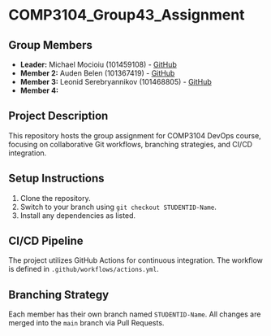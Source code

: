 # COMP3104_Group43_Assignment

## Group Members
- **Leader:** Michael Mocioiu (101459108) - [GitHub](https://github.com/michaelmocioiu)
- **Member 2:** Auden Belen (101367419) - [GitHub](https://github.com/AudenB11)
- **Member 3:** Leonid Serebryannikov (101468805) - [GitHub](https://github.com/wardennkoil)
- **Member 4:**
## Project Description
This repository hosts the group assignment for COMP3104 DevOps course, focusing on collaborative Git workflows, branching strategies, and CI/CD integration.
## Setup Instructions
1. Clone the repository.
2. Switch to your branch using `git checkout STUDENTID-Name`.
3. Install any dependencies as listed.
## CI/CD Pipeline
The project utilizes GitHub Actions for continuous integration. The workflow is defined in `.github/workflows/actions.yml`.
## Branching Strategy
Each member has their own branch named `STUDENTID-Name`. All changes are merged into the `main` branch via Pull Requests.
